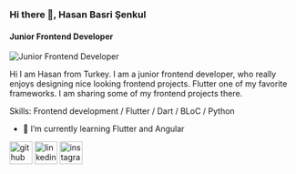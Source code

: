 ### Hi there 👋, Hasan Basri Şenkul
#### Junior Frontend Developer
![Junior Frontend Developer](https://media-exp1.licdn.com/dms/image/C4E16AQHTF5XS0RrOoQ/profile-displaybackgroundimage-shrink_350_1400/0/1626299617039?e=1631750400&v=beta&t=A1i6XZ4UNnxYwZRaDwIywML7f2uCWj54IgtyRwB4UV8)

Hi I am Hasan from Turkey. I am a junior frontend developer, who really enjoys designing nice looking frontend projects. Flutter one of my favorite frameworks. I am sharing some of my frontend projects there.

Skills: Frontend development / Flutter / Dart /  BLoC / Python 

- 🌱 I’m currently learning Flutter and Angular 


[<img src='https://cdn.jsdelivr.net/npm/simple-icons@3.0.1/icons/github.svg' alt='github' height='40'>](https://github.com/HasanBS)  [<img src='https://cdn.jsdelivr.net/npm/simple-icons@3.0.1/icons/linkedin.svg' alt='linkedin' height='40'>](https://www.linkedin.com/in/hasanbsenkul/)  [<img src='https://cdn.jsdelivr.net/npm/simple-icons@3.0.1/icons/instagram.svg' alt='instagram' height='40'>](https://www.instagram.com/hasannbs/)  

